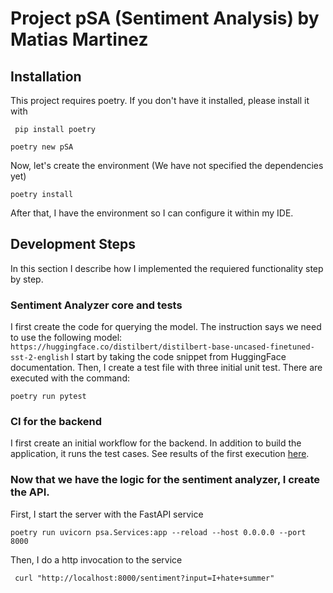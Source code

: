 # Project pSA (Sentiment Analysis) by Matias Martinez

## Installation

This project requires poetry. If you don't have it installed, please install it with

```commandline
 pip install poetry

````


```commandline
poetry new pSA
```

Now, let's create the environment (We have not specified the dependencies yet)

```commandline
poetry install
```

After that, I have the environment so I can configure it within my IDE.



## Development Steps 

In this section I describe how I implemented the requiered functionality step by step.

### Sentiment Analyzer core and tests
I first create the code for querying the model.
The instruction says we need to use the following model:
`https://huggingface.co/distilbert/distilbert-base-uncased-finetuned-sst-2-english`
I start by taking the code snippet from HuggingFace documentation.
Then, I create a test file with three initial unit test.
There are executed with the command:

``` 
poetry run pytest 
```

### CI for the backend

I first create an initial workflow for the backend. In addition to build the application, it runs the test cases. 
See results of the first execution [here](https://github.com/msmm-art/pSA/actions/runs/16028622995/job/45223037485).

### Now that we have the logic for the sentiment analyzer, I create the API.

First, I start the server with the FastAPI service
```
poetry run uvicorn psa.Services:app --reload --host 0.0.0.0 --port 8000

```
Then, I do a http invocation to the service
```
 curl "http://localhost:8000/sentiment?input=I+hate+summer"
```

